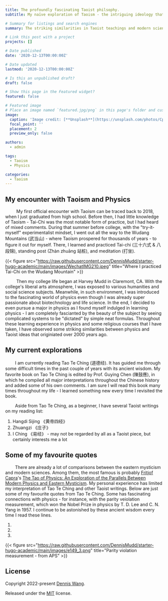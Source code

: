 ```yaml
---
title: The profoundly fascinating Taoist philsophy.
subtitle: My naïve exploration of Taoism - the intriguing ideology that has gradually influenced me in my life.

# Summary for listings and search engines
summary: The striking similarities in Taoist teachings and modern science.

# Link this post with a project
projects: []

# Date published
date: '2020-12-13T00:00:00Z'

# Date updated
lastmod: '2020-12-13T00:00:00Z'

# Is this an unpublished draft?
draft: false

# Show this page in the Featured widget?
featured: false

# Featured image
# Place an image named `featured.jpg/png` in this page's folder and customize its options here.
image:
  caption: 'Image credit: [**Unsplash**](https://unsplash.com/photos/CpkOjOcXdUY)'
  focal_point: ''
  placement: 2
  preview_only: false

authors:
  - admin

tags:
  - Taoism
  - Physics

categories:
  - Taoism
---
```


## My encounter with Taoism and Physics

         My first official encounter with Taoism can be traced back to 2018, when I just graduated from high school. Before then, I had little knowledge of Taoism - Tai-Chi was the most notable form of practice, but I had heard of mixed comments. During that summer before college, with the "try-it-myself" experimentalist mindset, I went out all the way to the Wudang Mountains (武当山) - where Taoism prospered for thousands of years - to figure it out for myself. There, I learned and practiced Tai-chi (三十六式 & 八段锦), standing post (Zhàn zhuāng 站桩), and meditation (打坐). 

{{< figure src="https://raw.githubusercontent.com/DennisMudd/starter-hugo-academic/main/images/WechatIMG210.jpeg" title="Where I practiced Tai-Chi on the Wudang Mountain" >}}

         Then my college life began at Harvey Mudd in Claremont, CA. With the college's liberal arts atmosphere, I was exposed to various humanities and social science subjects. Meanwhile, in such environment, I was introduced to the fascinating world of physics even though I was already super passionate about biotechnology and life science. In the end, I decided to even pursue a major in physics as I found myself indulged in learning physics - I am completely fascianted by the beauty of the subject by seeing complicated systems to be "dictated" by simple neat formulas. Throughout these learning experience in physics and some religious courses that I have taken, I have observed some striking similarities between physics and Taoist ideas that originiated over 2000 years ago. 

## My current explorations

        I am currently reading Tao Te Ching (道德经). It has guided me through some difficult times in the past couple of years with its ancient wisdom. My favorite book on Tao Te Ching is edited by Prof. Guying Chen (陳鼓應), in which he compiled all major interpretations throughout the Chinese history and added some of his own comments. I am sure I will read this book many times throughout my life - I learned something new every time I revisited the book. 

        Aside from Tao Te Ching, as a beginner, I have several Taoist writings on my reading list: 
1. Hangdi Sijing 《黄帝四经》
2. Zhuangzi 《庄子》
3. I Ching 《易经》 - may not be regarded by all as a Taoist piece, but certainly interests me a lot


## Some of my favourite quotes
        There are already a lot of comparisons between the eastern mysticism and modern sciences. Among them, the most famous is probably [Fritjof Capra](https://www.fritjofcapra.net/)'s [The Tao of Physics: An Exploration of the Parallels Between Modern Physics and Eastern Mysticism](https://www.amazon.com/Tao-Physics-Exploration-Parallels-Mysticism/dp/1590308352). My personal experience has limited my interpretation of Tao Te Ching and other Taoist writings. Below are just some of my favourite quotes from Tao Te Ching. Some has fascinating connections with physics - for instance, with the parity veiolation measurement, which won the Nobel Prize in physics by T. D. Lee and C. N. Yang in 1957. I continue to be astonished by these ancient wisdom every time I read these lines.

1. 
2. 
3. 

{{< figure src="https://raw.githubusercontent.com/DennisMudd/starter-hugo-academic/main/images/e149_3.png" title="Parity violation measurement - from APS" >}}







## License

Copyright 2022-present [Dennis Wang](https://qcdenniswang.com/).

Released under the [MIT](https://github.com/wowchemy/wowchemy-hugo-modules/blob/master/LICENSE.md) license.
